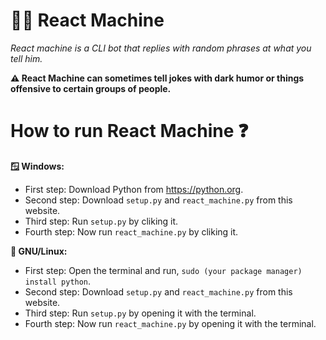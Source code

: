 # 🤖🎱 React Machine
*React machine is a CLI bot that replies with random phrases at what you tell him.*

****⚠️ React Machine can sometimes tell jokes with dark humor or things offensive to certain groups of people.****

# How to run React Machine ❓

****🪟 Windows:****
- First step: Download Python from https://python.org.
- Second step: Download `setup.py` and `react_machine.py` from this website.
- Third step: Run `setup.py` by cliking it.
- Fourth step: Now run `react_machine.py` by cliking it.

****🐧 GNU/Linux:****
- First step: Open the terminal and run, `sudo (your package manager) install python`.
- Second step: Download `setup.py` and `react_machine.py` from this website.
- Third step: Run `setup.py` by opening it with the terminal.
- Fourth step: Now run `react_machine.py` by opening it with the terminal.
